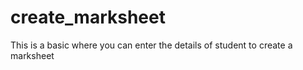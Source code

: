# create_marksheet
This is a basic where you can enter the details of student to create a marksheet
